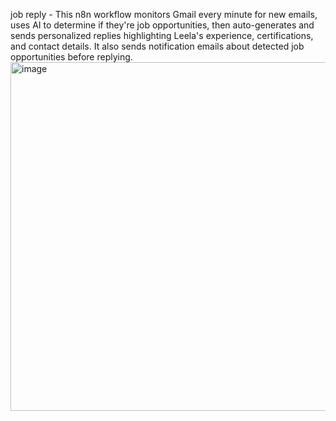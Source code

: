 job reply - This n8n workflow monitors Gmail every minute for new emails, uses AI to determine if they're job opportunities, then auto-generates and sends personalized replies highlighting Leela's experience, certifications, and contact details. It also sends notification emails about detected job opportunities before replying.
<img width="1600" height="558" alt="image" src="https://github.com/user-attachments/assets/1511f920-b617-4143-9bcd-0df13f2d0164" />
